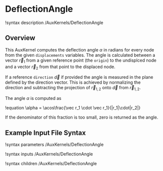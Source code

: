 # DeflectionAngle

!syntax description /AuxKernels/DeflectionAngle

## Overview

This AuxKernel computes the deflection angle $\alpha$ in radians for every node from the
given `displacements` variables. The angle is calculated between a vector $\vec r_1$ from a
given reference point (the `origin`) to the undisplced node and a vector $\vec r_2$
from that point to the displaced node.

If a reference `direction` $\vec d$ if provided the angle is measured in the plane
defined by the direction vector. This is achieved by normalizing the direction
and subtracting the projection of $\vec r_{1,2}$ onto $\vec d$ from $\vec r_{1,2}$.

The angle $\alpha$ is computed as

!equation
\alpha = \acos\frac{\vec r_1 \cdot \vec r_1}{|r_1|\cdot|r_2|}

If the denominator of this fraction is too small, zero is returned as the angle.

## Example Input File Syntax

!syntax parameters /AuxKernels/DeflectionAngle

!syntax inputs /AuxKernels/DeflectionAngle

!syntax children /AuxKernels/DeflectionAngle

